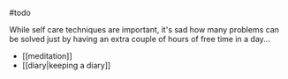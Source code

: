 #todo

While self care techniques are important, it's sad how many problems can be solved just by having an extra couple of hours of free time in a day...

 - [[meditation]]
 - [[diary|keeping a diary]]
